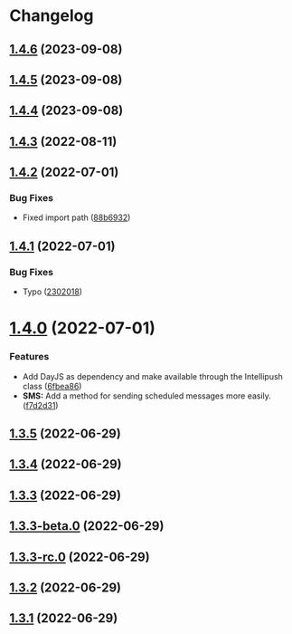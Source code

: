 # Changelog

## [1.4.6](https://github.com/prek-no/intellipush-sdk/compare/1.4.5...1.4.6) (2023-09-08)

## [1.4.5](https://github.com/prek-no/intellipush-sdk/compare/1.4.4...1.4.5) (2023-09-08)

## [1.4.4](https://github.com/hirvi-no/intellipush-sdk/compare/1.4.3...1.4.4) (2023-09-08)

## [1.4.3](https://github.com/hirvi-no/intellipush-sdk/compare/1.4.2...1.4.3) (2022-08-11)

## [1.4.2](https://github.com/hirvi-no/intellipush-sdk/compare/1.4.1...1.4.2) (2022-07-01)


### Bug Fixes

* Fixed import path ([88b6932](https://github.com/hirvi-no/intellipush-sdk/commit/88b693290c8089d832c4fa4995b114376ac7ebbb))

## [1.4.1](https://github.com/hirvi-no/intellipush-sdk/compare/1.4.0...1.4.1) (2022-07-01)


### Bug Fixes

* Typo ([2302018](https://github.com/hirvi-no/intellipush-sdk/commit/23020182ef6e5cdbec00288f4a4d225f6e14cbd1))

# [1.4.0](https://github.com/hirvi-no/intellipush-sdk/compare/1.3.5...1.4.0) (2022-07-01)


### Features

* Add DayJS as dependency and make available through the Intellipush class ([6fbea86](https://github.com/hirvi-no/intellipush-sdk/commit/6fbea860551c274e4c52ba75b8c493f624950231))
* **SMS:** Add a method for sending scheduled messages more easily. ([f7d2d31](https://github.com/hirvi-no/intellipush-sdk/commit/f7d2d3130ffcee771290777bf2ecaad81ecf732e))

## [1.3.5](https://github.com/hirvi-no/intellipush-sdk/compare/1.3.4...1.3.5) (2022-06-29)

## [1.3.4](https://github.com/hirvi-no/intellipush-sdk/compare/1.3.3...1.3.4) (2022-06-29)

## [1.3.3](https://github.com/hirvi-no/intellipush-sdk/compare/1.3.3-beta.0...1.3.3) (2022-06-29)

## [1.3.3-beta.0](https://github.com/hirvi-no/intellipush-sdk/compare/1.3.3-rc.0...1.3.3-beta.0) (2022-06-29)

## [1.3.3-rc.0](https://github.com/hirvi-no/intellipush-sdk/compare/1.3.2...1.3.3-rc.0) (2022-06-29)

## [1.3.2](https://github.com/hirvi-no/intellipush-sdk/compare/1.3.1...1.3.2) (2022-06-29)

## [1.3.1](https://github.com/hirvi-no/intellipush-sdk/compare/1.3.0...1.3.1) (2022-06-29)